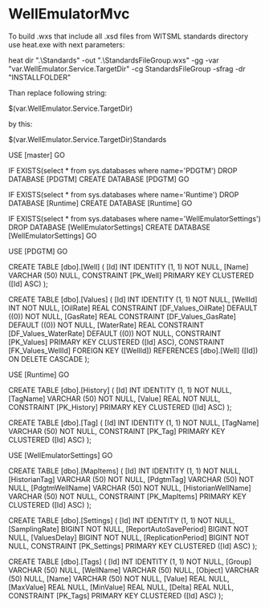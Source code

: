 WellEmulatorMvc
===============

To build .wxs that include all .xsd files from WITSML standards directory use heat.exe with next parameters:

heat dir ".\Standards" -out ".\StandardsFileGroup.wxs" -gg -var "var.WellEmulator.Service.TargetDir" -cg StandardsFileGroup -sfrag  -dr "INSTALLFOLDER"

Than replace following string:

$(var.WellEmulator.Service.TargetDir)

by this:

$(var.WellEmulator.Service.TargetDir)Standards




USE [master]
GO

IF EXISTS(select * from sys.databases where name='PDGTM')
DROP DATABASE [PDGTM]
CREATE DATABASE [PDGTM]
GO

IF EXISTS(select * from sys.databases where name='Runtime')
DROP DATABASE [Runtime]
CREATE DATABASE [Runtime]
GO

IF EXISTS(select * from sys.databases where name='WellEmulatorSettings')
DROP DATABASE [WellEmulatorSettings]
CREATE DATABASE [WellEmulatorSettings]
GO



USE [PDGTM]
GO

CREATE TABLE [dbo].[Well] (
    [Id]   INT          IDENTITY (1, 1) NOT NULL,
    [Name] VARCHAR (50) NULL,
    CONSTRAINT [PK_Well] PRIMARY KEY CLUSTERED ([Id] ASC)
);

CREATE TABLE [dbo].[Values] (
    [Id]        INT  IDENTITY (1, 1) NOT NULL,
    [WellId]    INT  NOT NULL,
    [OilRate]   REAL CONSTRAINT [DF_Values_OilRate] DEFAULT ((0)) NOT NULL,
    [GasRate]   REAL CONSTRAINT [DF_Values_GasRate] DEFAULT ((0)) NOT NULL,
    [WaterRate] REAL CONSTRAINT [DF_Values_WaterRate] DEFAULT ((0)) NOT NULL,
    CONSTRAINT [PK_Values] PRIMARY KEY CLUSTERED ([Id] ASC),
    CONSTRAINT [FK_Values_WellId] FOREIGN KEY ([WellId]) REFERENCES [dbo].[Well] ([Id]) ON DELETE CASCADE
);



USE [Runtime]
GO

CREATE TABLE [dbo].[History] (
    [Id]      INT          IDENTITY (1, 1) NOT NULL,
    [TagName] VARCHAR (50) NOT NULL,
    [Value]   REAL         NOT NULL,
    CONSTRAINT [PK_History] PRIMARY KEY CLUSTERED ([Id] ASC)
);

CREATE TABLE [dbo].[Tag] (
    [Id]      INT          IDENTITY (1, 1) NOT NULL,
    [TagName] VARCHAR (50) NOT NULL,
    CONSTRAINT [PK_Tag] PRIMARY KEY CLUSTERED ([Id] ASC)
);



USE [WellEmulatorSettings]
GO

CREATE TABLE [dbo].[MapItems] (
    [Id]                INT          IDENTITY (1, 1) NOT NULL,
    [HistorianTag]      VARCHAR (50) NOT NULL,
    [PdgtmTag]          VARCHAR (50) NOT NULL,
    [PdgtmWellName]     VARCHAR (50) NOT NULL,
    [HistorianWellName] VARCHAR (50) NOT NULL,
    CONSTRAINT [PK_MapItems] PRIMARY KEY CLUSTERED ([Id] ASC)
);

CREATE TABLE [dbo].[Settings] (
    [Id]                   INT    IDENTITY (1, 1) NOT NULL,
    [SamplingRate]         BIGINT NOT NULL,
    [ReportAutoSavePeriod] BIGINT NOT NULL,
    [ValuesDelay]          BIGINT NOT NULL,
    [ReplicationPeriod]    BIGINT NOT NULL,
    CONSTRAINT [PK_Settings] PRIMARY KEY CLUSTERED ([Id] ASC)
);

CREATE TABLE [dbo].[Tags] (
    [Id]       INT          IDENTITY (1, 1) NOT NULL,
    [Group]    VARCHAR (50) NULL,
    [WellName] VARCHAR (50) NULL,
    [Object]   VARCHAR (50) NULL,
    [Name]     VARCHAR (50) NOT NULL,
    [Value]    REAL         NULL,
    [MaxValue] REAL         NULL,
    [MinValue] REAL         NULL,
    [Delta]    REAL         NULL,
    CONSTRAINT [PK_Tags] PRIMARY KEY CLUSTERED ([Id] ASC)
);

